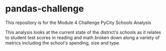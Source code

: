 # pandas-challenge
This repository is for the Module 4 Challenge 
PyCity Schools Analysis

This analysis looks at the current state of the district's schools as it relates to student test scores in reading and math broken down along a variety of metrics including the school's spending, size and type.
